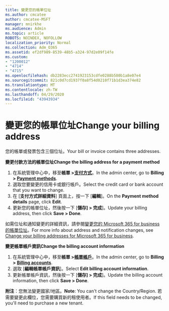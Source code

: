 ```yaml
---
title: 變更您的帳單位址
ms.author: cmcatee
author: cmcatee-MSFT
manager: mnirkhe
ms.audience: Admin
ms.topic: article
ROBOTS: NOINDEX, NOFOLLOW
localization_priority: Normal
ms.collection: Adm_O365
ms.assetid: ef2df989-8539-48b5-a324-97d2e09f14fe
ms.custom:
- "1200012"
- "4714"
- "4715"
ms.openlocfilehash: db2283ecc2741923153cdfe0288b580b1a8e07e4
ms.sourcegitcommit: 821c0d7cd1937f0a8f54d0210f71b1d3ea374e82
ms.translationtype: MT
ms.contentlocale: zh-TW
ms.lasthandoff: 04/29/2020
ms.locfileid: "43943934"
---
```

# <a name="change-your-billing-address"></a><span data-ttu-id="8f6ee-102">變更您的帳單位址</span><span class="sxs-lookup"><span data-stu-id="8f6ee-102">Change your billing address</span></span>

<span data-ttu-id="8f6ee-103">您的帳單或發票包含三個位址。</span><span class="sxs-lookup"><span data-stu-id="8f6ee-103">Your bill or invoice contains three addresses.</span></span>

<span data-ttu-id="8f6ee-104">**變更付款方法的帳單位址**</span><span class="sxs-lookup"><span data-stu-id="8f6ee-104">**Change the billing address for a payment method**</span></span>

1. <span data-ttu-id="8f6ee-105">在系統管理中心中，移至**帳單 >[支付方式](https://go.microsoft.com/fwlink/p/?linkid=2018806)**。</span><span class="sxs-lookup"><span data-stu-id="8f6ee-105">In the admin center, go to **Billing > [Payment methods](https://go.microsoft.com/fwlink/p/?linkid=2018806)**.</span></span>
2. <span data-ttu-id="8f6ee-106">選取您要變更的信用卡或銀行帳戶。</span><span class="sxs-lookup"><span data-stu-id="8f6ee-106">Select the credit card or bank account that you want to change.</span></span>
3. <span data-ttu-id="8f6ee-107">在 [**支付方式詳細資料**] 頁面上，按一下 [**編輯**]。</span><span class="sxs-lookup"><span data-stu-id="8f6ee-107">On the **Payment method details** page, click **Edit**.</span></span>
4. <span data-ttu-id="8f6ee-108">更新您的帳單位址，然後按一下 [**儲存] > 完成**]。</span><span class="sxs-lookup"><span data-stu-id="8f6ee-108">Update your billing address, then click **Save > Done**.</span></span>

<span data-ttu-id="8f6ee-109">如需位址和通知變更的詳細資訊，請參閱[變更您的 Microsoft 365 for business 的帳單位址](https://docs.microsoft.com/microsoft-365/commerce/billing-and-payments/change-your-billing-addresses?view=o365-worldwide)。</span><span class="sxs-lookup"><span data-stu-id="8f6ee-109">For more info about address and notification changes, see [Change your billing addresses for Microsoft 365 for business](https://docs.microsoft.com/microsoft-365/commerce/billing-and-payments/change-your-billing-addresses?view=o365-worldwide).</span></span>

<span data-ttu-id="8f6ee-110">**變更帳單帳戶資訊**</span><span class="sxs-lookup"><span data-stu-id="8f6ee-110">**Change the billing account information**</span></span>

1. <span data-ttu-id="8f6ee-111">在系統管理中心中，移至**帳單 >[帳單帳戶](https://admin.microsoft.com/Adminportal/Home?source=applauncher#/BillingAccounts/billing-accounts)**。</span><span class="sxs-lookup"><span data-stu-id="8f6ee-111">In the admin center, go to **Billing > [Billing accounts](https://admin.microsoft.com/Adminportal/Home?source=applauncher#/BillingAccounts/billing-accounts)**.</span></span>
2. <span data-ttu-id="8f6ee-112">選取 [**編輯帳單帳戶資訊**]。</span><span class="sxs-lookup"><span data-stu-id="8f6ee-112">Select **Edit billing account information**.</span></span>
3. <span data-ttu-id="8f6ee-113">更新帳單帳戶資訊，然後按一下 [**儲存] > 完成**]。</span><span class="sxs-lookup"><span data-stu-id="8f6ee-113">Update the billing account information, then click **Save > Done**.</span></span>

<span data-ttu-id="8f6ee-114">**附注**：您無法變更國家/地區。</span><span class="sxs-lookup"><span data-stu-id="8f6ee-114">**Note**: You can't change the Country/Region.</span></span> <span data-ttu-id="8f6ee-115">若需要變更此欄位，您需要購買新的租使用者。</span><span class="sxs-lookup"><span data-stu-id="8f6ee-115">If this field needs to be changed, you'll need to purchase a new tenant.</span></span>
